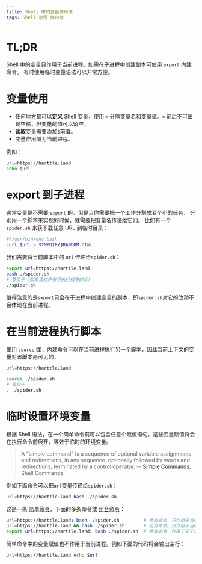 ```yaml
---
title: Shell 中的变量作用域
tags: Shell 进程 作用域
---
```


# TL;DR

Shell 中的变量只作用于当前进程。如需在子进程中创建副本可使用 `export` 内建命令。
有时使用临时变量语法可以非常方便。

<!--more-->

# 变量使用

* 任何地方都可以**定义** Shell 变量，使用 `=` 分隔变量名和变量值。`=` 前后不可出现空格，但变量的值可以留空。
* **读取**变量需要添加`$`前缀。
* 变量作用域为当前进程。

例如：

```bash
url=https://harttle.land
echo $url
```

# export 到子进程

通常变量是不需要 `export` 的，但是当你需要把一个工作分割成若个小的任务，
分别用一个脚本来实现的时候，就需要把变量名传递给它们。
比如有一个 `spider.sh` 来获下载任意 URL 到临时目录：

```bash
#!/usr/bin/env bash
curl $url > $TMPDIR/$RANDOM.html
```

我们需要将当前脚本中的 `url` 传递给`spider.sh`：

```bash
export url=https://harttle.land
bash ./spider.sh
# 等价于（如果该文件有可执行权限的话）
./spider.sh
```

值得注意的是`export`只会在子进程中创建变量的副本，即`spider.sh`对它的改动不会体现在当前进程。

# 在当前进程执行脚本

使用 [`source`][source] 或 `.` 内建命令可以在当前进程执行另一个脚本，因此当前上下文的变量对该脚本是可见的。

```bash
url=https://harttle.land

source ./spider.sh
# 等价于
. ./spider.sh
```

# 临时设置环境变量

根据 Shell 语法，在一个简单命令前可以包含任意个赋值语句。这些变量赋值将会在执行命令前展开，等效于临时的环境变量。

> A "simple command" is a sequence of optional variable assignments and redirections, in any sequence, optionally followed by words and redirections, terminated by a control operator. -- [Simple Commands][sc], Shell Commands

例如下面命令可以把`url`变量传递给`spider.sh`：

```bash
url=https://harttle.land bash ./spider.sh
```

这是一条 [简单命令][sc]，下面的多条命令或 [组合命令][cc]：

```bash
url=https://harttle.land; bash ./spider.sh         # 两条命令，只作用于当前进程
url=https://harttle.land && bash ./spider.sh       # 组合命令，只作用于当前进程
export url=https://harttle.land; bash ./spider.sh  # 两条命令，作用于父子进程
```

简单命令中的变量赋值也不作用于当前进程。例如下面的代码将会输出空行：

```bash
url=https://harttle.land echo $url
```

[sc]: http://pubs.opengroup.org/onlinepubs/009695399/utilities/xcu_chap02.html#tag_02_09_01
[cc]: http://pubs.opengroup.org/onlinepubs/009695399/utilities/xcu_chap02.html#tag_02_09_04
[source]: /2015/05/17/linux-cmd.html
